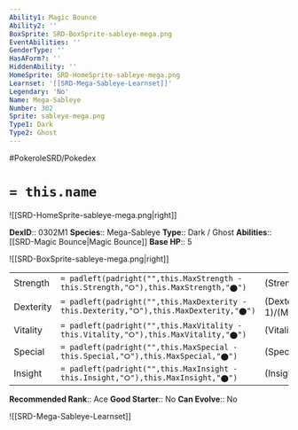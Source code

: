 ```yaml
---
Ability1: Magic Bounce
Ability2: ''
BoxSprite: SRD-BoxSprite-sableye-mega.png
EventAbilities: ''
GenderType: ''
HasAForm?: ''
HiddenAbility: ''
HomeSprite: SRD-HomeSprite-sableye-mega.png
Learnset: '[[SRD-Mega-Sableye-Learnset]]'
Legendary: 'No'
Name: Mega-Sableye
Number: 302
Sprite: sableye-mega.png
Type1: Dark
Type2: Ghost
---
```


#PokeroleSRD/Pokedex

# `= this.name`

![[SRD-HomeSprite-sableye-mega.png|right]]

**DexID**:: 0302M1
**Species**:: Mega-Sableye
**Type**:: Dark / Ghost
**Abilities**:: [[SRD-Magic Bounce|Magic Bounce]]
**Base HP**:: 5

![[SRD-BoxSprite-sableye-mega.png|right]]

|           |                                                                                        |                                          |
| --------- | -------------------------------------------------------------------------------------- | ---------------------------------------- |
| Strength  | `= padleft(padright("",this.MaxStrength - this.Strength,"⭘"),this.MaxStrength,"⬤")`    | (Strength::2)/(MaxStrength::5)   |
| Dexterity | `= padleft(padright("",this.MaxDexterity - this.Dexterity,"⭘"),this.MaxDexterity,"⬤")` | (Dexterity:: 1)/(MaxDexterity::2) |
| Vitality  | `= padleft(padright("",this.MaxVitality - this.Vitality,"⭘"),this.MaxVitality,"⬤")`    | (Vitality::3)/(MaxVitality::7)   |
| Special   | `= padleft(padright("",this.MaxSpecial - this.Special,"⭘"),this.MaxSpecial,"⬤")`       | (Special::3)/(MaxSpecial::6)     |
| Insight   | `= padleft(padright("",this.MaxInsight - this.Insight,"⭘"),this.MaxInsight,"⬤")`       | (Insight::3)/(MaxInsight::7)     |

**Recommended Rank**:: Ace
**Good Starter**:: No
**Can Evolve**:: No

![[SRD-Mega-Sableye-Learnset]]
